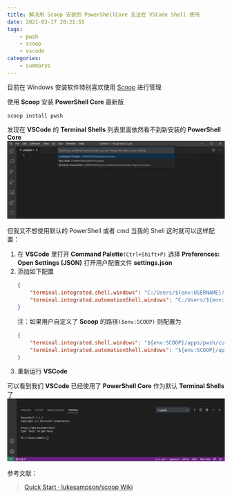 ```yaml
---
title: 解决用 Scoop 安装的 PowerShellCore 无法在 VSCode Shell 使用
date: 2021-03-17 20:21:55
tags:
    - pwsh
    - scoop
    - vscode
categories:
    - summarys
---
```

目前在 Windows 安装软件特别喜欢使用 [Scoop](https://scoop.sh/) 进行管理

使用 **Scoop** 安装 **PowerShell Core** 最新版
```pwsh
scoop install pwsh
```

发现在 **VSCode** 的 **Terminal Shells** 列表里面依然看不到新安装的 **PowerShell Core**
![VSCode Terminal Shells](/images/2021/03/vscode-terminal-shells.webp)

但我又不想使用默认的 PowerShell 或者 cmd 当我的 Shell
这时就可以这样配置：
1. 在 **VSCode** 里打开 **Command Palette**`(Ctrl+Shift+P)` 选择 **Preferences: Open Settings (JSON)** 打开用户配置文件 **settings.json**
2. 添加如下配置
   ```json settings.json
   {
       "terminal.integrated.shell.windows": "C:/Users/${env:USERNAME}/scoop/apps/pwsh/current/pwsh.exe",
       "terminal.integrated.automationShell.windows": "C:/Users/${env:USERNAME}/scoop/apps/pwsh/current/pwsh.exe"
   }
   ```
   注：如果用户自定义了 **Scoop** 的路径`($env:SCOOP)` 则配置为
   ```json settings.json
   {
       "terminal.integrated.shell.windows": "${env:SCOOP}/apps/pwsh/current/pwsh.exe",
       "terminal.integrated.automationShell.windows": "${env:SCOOP}/apps/pwsh/current/pwsh.exe"
   }
   ```
3. 重新运行 **VSCode**

可以看到我们 **VSCode** 已经使用了 **PowerShell Core** 作为默认 **Terminal Shells** 了
![VSCode Default Terminal Shell](/images/2021/03/vscode-default-pwsh.webp)

参考文献：
> [Quick Start · lukesampson/scoop Wiki](https://github.com/lukesampson/scoop/wiki/Quick-Start)